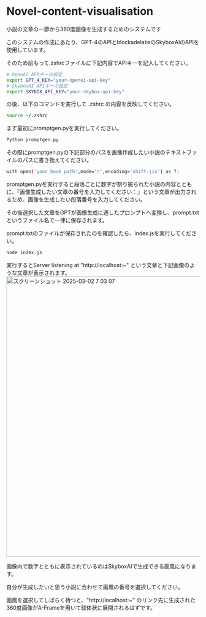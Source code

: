 # Novel-content-visualisation
小説の文章の一節から360度画像を生成するためのシステムです

このシステムの作成にあたり、GPT-4のAPIとblockadelabsのSkyboxAIのAPIを使用しています。

そのため前もって.zshrcファイルに下記内容でAPIキーを記入してください。

```bash
# OpenAI APIキーの設定
export GPT_4_KEY="your-openai-api-key"
# SkyboxAI APIキーの設定
export SKYBOX_API_KEY="your-skybox-api-key"
```
の後、以下のコマンドを実行して .zshrc の内容を反映してください。
```bash
source ~/.zshrc
```

まず最初にpromptgen.pyを実行してください。

```bash
Python promptgen.py
```

その際にpromptgen.pyの下記部分のパスを画像作成したい小説のテキストファイルのパスに書き換えてください。
```bash
with open('your_book_path',mode='r',encoding='shift-jis') as f:
```

promptgen.pyを実行すると段落ごとに数字が割り振られた小説の内容とともに、『画像生成したい文章の番号を入力してください：』という文章が出力されるため、画像を生成したい段落番号を入力してください。

その後選択した文章をGPTが画像生成に適したプロンプトへ変換し、prompt.txtというファイル名で一律に保存されます。


prompt.txtのファイルが保存されたのを確認したら、index.jsを実行してください。
```bash
node index.js
```
実行するとServer listening at "http://localhost:~" という文章と下記画像のような文章が表示されます。
<img width="731" alt="スクリーンショット 2025-03-02 7 03 07" src="https://github.com/user-attachments/assets/db4ed016-6e8f-41cd-b48b-ff560a370890" />

画像内で数字とともに表示されているのはSkyboxAIで生成できる画風になります。

自分が生成したいと思う小説に合わせて画風の番号を選択してください。

画風を選択してしばらく待つと、"http://localhost:~" のリンク先に生成された360度画像がA-Frameを用いて球体状に展開されるはずです。
